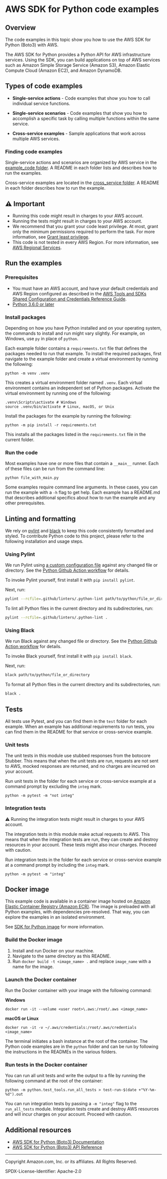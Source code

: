 # AWS SDK for Python code examples

## Overview

The code examples in this topic show you how to use the AWS SDK for Python (Boto3) 
with AWS. 

The AWS SDK for Python provides a Python API for AWS infrastructure services.
Using the SDK, you can build applications on top of AWS services such as Amazon Simple 
Storage Service (Amazon S3), Amazon Elastic Compute Cloud (Amazon EC2), and Amazon DynamoDB.

## Types of code examples

* **Single-service actions** - Code examples that show you how to call individual service functions.

* **Single-service scenarios** - Code examples that show you how to accomplish a specific task by calling multiple functions within the same service.

* **Cross-service examples** - Sample applications that work across multiple AWS services.

### Finding code examples

Single-service actions and scenarios are organized by AWS service in the 
[example_code folder](example_code). A README in each folder lists and describes how 
to run the examples.

Cross-service examples are located in the [cross_service folder](cross_service). 
A README in each folder describes how to run the example.

## ⚠️ Important
* Running this code might result in charges to your AWS account. 
* Running the tests might result in charges to your AWS account.
* We recommend that you grant your code least privilege. At most, grant only the 
minimum permissions required to perform the task. For more information, see 
[Grant least privilege](https://docs.aws.amazon.com/IAM/latest/UserGuide/best-practices.html#grant-least-privilege). 
* This code is not tested in every AWS Region. For more information, see 
[AWS Regional Services](https://aws.amazon.com/about-aws/global-infrastructure/regional-product-services).

## Run the examples

### Prerequisites

* You must have an AWS account, and have your default credentials and AWS Region
configured as described in the 
[AWS Tools and SDKs Shared Configuration and
Credentials Reference Guide](https://docs.aws.amazon.com/credref/latest/refdocs/creds-config-files.html).
* [Python 3.6.0 or later](https://www.python.org/)

### Install packages

Depending on how you have Python installed and on your operating system,
the commands to install and run might vary slightly. For example, on Windows, use `py` 
in place of `python`.

Each example folder contains a `requirements.txt` file that defines the packages needed 
to run that example. To install the required packages, first navigate to the example folder
and create a virtual environment by running the following:

```
python -m venv .venv
```

This creates a virtual environment folder named `.venv`. Each virtual environment
contains an independent set of Python packages. Activate the virtual environment by
running one of the following:

```
.venv\Scripts\activate # Windows
source .venv/bin/activate # Linux, macOS, or Unix
```

Install the packages for the example by running the following:

```
python -m pip install -r requirements.txt
```

This installs all the packages listed in the `requirements.txt` file in the current
folder.

### Run the code

Most examples have one or more files that contain a `__main__` runner. Each of these
files can be run from the command line:

```
python file_with_main.py
```

Some examples require command line arguments. In these cases, you can run the example
with a `-h` flag to get help. Each example has a README.md that describes additional 
specifics about how to run the example and any other prerequisites. 

## Linting and formatting
We rely on [pylint](https://pylint.pycqa.org/en/latest/) and [black](https://black.readthedocs.io/en/stable/) to keep this code consistently formatted and styled.
To contribute Python code to this project, please refer to the following installation and usage steps.

### Using Pylint
We run Pylint using [a custom configuration file](.github/linters/.python-lint) against any changed file or directory. See the [Python Github Action workflow](../.github/workflows/python.yml) for details.

To invoke Pylint yourself, first install it with `pip install pylint`. 

Next, run:

```bash
pylint --rcfile=.github/linters/.python-lint path/to/python/file_or_directory
```

To lint all Python files in the current directory and its subdirectories, run:

```bash
pylint --rcfile=.github/linters/.python-lint .
```

### Using Black
We run Black against any changed file or directory. See the [Python Github Action workflow](../.github/workflows/python.yml) for details.

To invoke Black yourself, first install it with `pip install black`. 

Next, run:

```bash
black path/to/python/file_or_directory
```

To format all Python files in the current directory and its subdirectories, run:

```bash
black .
```

## Tests

All tests use Pytest, and you can find them in the `test` folder for each example.
When an example has additional requirements to run tests, you can find them in the
README for that service or cross-service example.

### Unit tests

The unit tests in this module use stubbed responses from the botocore Stubber. 
This means that when the unit tests are run, requests are not sent to AWS, 
mocked responses are returned, and no charges are incurred on your account.

Run unit tests in the folder for each service or cross-service example at a command 
prompt by excluding the `integ` mark.

```
python -m pytest -m "not integ"
```

### Integration tests

⚠️ Running the integration tests might result in charges to your AWS account.

The integration tests in this module make actual requests to AWS. This means that when
the integration tests are run, they can create and destroy resources in your account. 
These tests might also incur charges. Proceed with caution.

Run integration tests in the folder for each service or cross-service example at a 
command prompt by including the `integ` mark.

```
python -m pytest -m "integ"
```

## Docker image

This example code is available in a container image
hosted on [Amazon Elastic Container Registry (Amazon ECR)](https://docs.aws.amazon.com/AmazonECR/latest/userguide/what-is-ecr.html). 
The image is preloaded with all Python examples, with dependencies pre-resolved. 
That way, you can explore the examples in an isolated environment.

See [SDK for Python image](https://gallery.ecr.aws/b4v4v1s0/python) for more information.

### Build the Docker image

1. Install and run Docker on your machine.
2. Navigate to the same directory as this README.
3. Run `docker build -t <image_name> .` and replace `image_name` with a name for the image.

### Launch the Docker container

Run the Docker container with your image with the following command:

**Windows**

```
docker run -it --volume <user root>\.aws:/root/.aws <image_name>
```

**macOS or Linux**
```
docker run -it -v ~/.aws/credentials:/root/.aws/credentials <image_name>
```

The terminal initiates a bash instance at the root of the container.
The Python code examples are in the `python` folder and can be run by following
the instructions in the READMEs in the various folders.

### Run tests in the Docker container

You can run all unit tests and write the output to a file by running the following command
at the root of the container:  

```
python -m python.test_tools.run_all_tests > test-run-$(date +"%Y-%m-%d").out
```

You can run integration tests by passing a `-m "integ"` flag to the `run_all_tests` module.
Integration tests create and destroy AWS resources and will incur charges on your account.
Proceed with caution. 

## Additional resources
 
* [AWS SDK for Python (Boto3) Documentation](https://boto3.amazonaws.com/v1/documentation/api/latest/index.html)
* [AWS SDK for Python (Boto3) API Reference](https://boto3.amazonaws.com/v1/documentation/api/latest/reference/services/index.html)

---

Copyright Amazon.com, Inc. or its affiliates. All Rights Reserved. 

SPDX-License-Identifier: Apache-2.0
